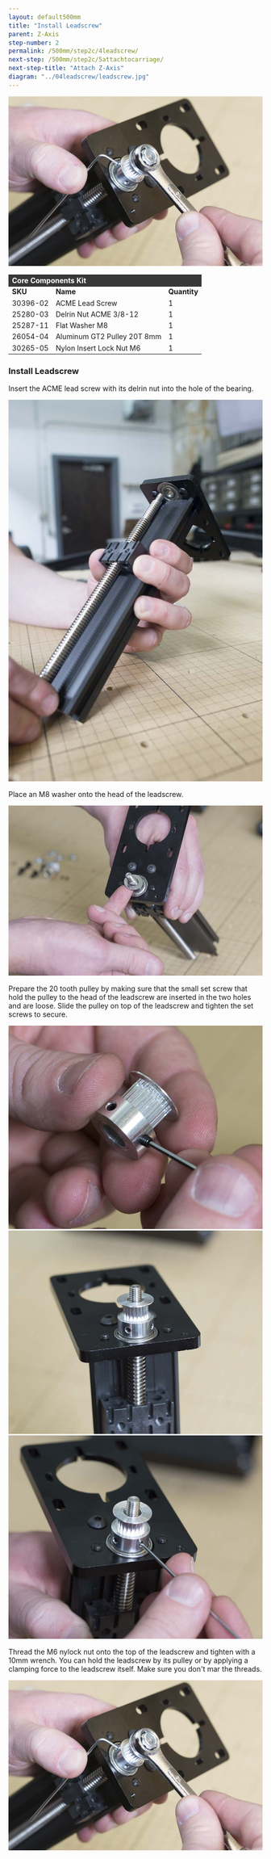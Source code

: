 ```yaml
---
layout: default500mm
title: "Install Leadscrew"
parent: Z-Axis
step-number: 2
permalink: /500mm/step2c/4leadscrew/
next-step: /500mm/step2c/5attachtocarriage/
next-step-title: "Attach Z-Axis"
diagram: "../04leadscrew/leadscrew.jpg"
---
```

<img src="../../step2/photo/jpfs_DSC2705.jpg">

<table>
  <tr>
    <td style="color:#fff;background: #383838" colspan="3">
      <b>Core Components Kit</b>
    </td>
  </tr>
  <tr>
    <td>
      <b>SKU</b>
    </td>
    <td>
      <b>Name</b>
    </td>
    <td>
      <b>Quantity</b>
    </td>
  </tr>
  <tr>
    <td>
      30396-02
    </td>
    <td>
      ACME Lead Screw
    </td>
    <td>
      1
    </td>
  </tr>
  <tr>
    <td>
      25280-03
    </td>
    <td>
      Delrin Nut ACME 3/8-12
    </td>
    <td>
      1
    </td>
  </tr>
  <tr>
    <td>
      25287-11
    </td>
    <td>
      Flat Washer M8
    </td>
    <td>
      1
    </td>
  </tr>
  <tr>
    <td>
      26054-04
    </td>
    <td>
      Aluminum GT2 Pulley 20T 8mm
    </td>
    <td>
      1
    </td>
  </tr>
  <tr>
    <td>
      30265-05
    </td>
    <td>
      Nylon Insert Lock Nut M6
    </td>
    <td>
      1
    </td>
  </tr>
</table>


<h3>Install Leadscrew</h3>

Insert the ACME lead screw with its delrin nut into the hole of the bearing.

<img src="../../step2/photo/jpfs_DSC2689.jpg">

Place an M8 washer onto the head of the leadscrew.

<img src="../../step2/photo/jpfs_DSC2691.jpg">

Prepare the 20 tooth pulley by making sure that the small set screw that hold the pulley to the head of the leadscrew are inserted in the two holes and are loose. Slide the pulley on top of the leadscrew and tighten the set screws to secure.

<img src="../../step2/photo/jpfs_DSC2696.jpg">
<img src="../../step2/photo/jpfs_DSC2701.jpg">
<img src="../../step2/photo/jpfs_DSC2704.jpg">

Thread the M6 nylock nut onto the top of the leadscrew and tighten with a 10mm wrench. You can hold the leadscrew by its pulley or by applying a clamping force to the leadscrew itself. Make sure you don't mar the threads.

<img src="../../step2/photo/jpfs_DSC2705.jpg">
